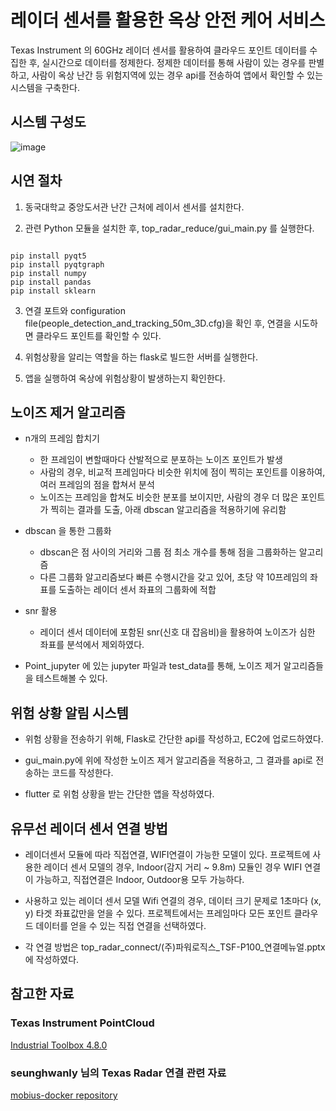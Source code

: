 #  레이더 센서를 활용한 옥상 안전 케어 서비스


Texas Instrument 의 60GHz 레이더 센서를 활용하여 클라우드 포인트 데이터를 수집한 후, 실시간으로 데이터를 정제한다. 정제한 데이터를 통해 사람이 있는 경우를 판별하고, 사람이 옥상 난간 등 위험지역에 있는 경우 api를 전송하여 앱에서 확인할 수 있는 시스템을 구축한다. 


## 시스템 구성도
![image](https://user-images.githubusercontent.com/70522531/143551493-68ef2fff-9750-4c51-a8cf-a66be708bad0.png)

## 시연 절차

1. 동국대학교 중앙도서관 난간 근처에 레이서 센서를 설치한다. 

2. 관련 Python 모듈을 설치한 후, top_radar_reduce/gui_main.py 를 실행한다.

```

pip install pyqt5
pip install pyqtgraph
pip install numpy
pip install pandas
pip install sklearn

```

3. 연결 포트와 configuration file(people_detection_and_tracking_50m_3D.cfg)을 확인 후, 연결을 시도하면 클라우드 포인트를 확인할 수 있다.

4. 위험상황을 알리는 역할을 하는 flask로 빌드한 서버를 실행한다. 

5. 앱을 실행하여 옥상에 위험상황이 발생하는지 확인한다. 
  

## 노이즈 제거 알고리즘

*  n개의 프레임 합치기 
	+ 한 프레임이 변할때마다 산발적으로 분포하는 노이즈 포인트가 발생
	+ 사람의 경우, 비교적 프레임마다 비슷한 위치에 점이 찍히는 포인트를 이용하여, 여러 프레임의 점을 합쳐서 분석
	+  노이즈는 프레임을 합쳐도 비슷한 분포를 보이지만, 사람의 경우 더 많은 포인트가 찍히는 결과를 도출, 아래 dbscan 알고리즘을 적용하기에 유리함

*  dbscan 을 통한 그룹화
	+ dbscan은 점 사이의 거리와 그룹 점 최소 개수를 통해 점을 그룹화하는 알고리즘
	+ 다른 그룹화 알고리즘보다 빠른 수행시간을 갖고 있어, 초당 약 10프레임의 좌표를 도출하는 레이더 센서 좌표의 그룹화에 적합

*  snr 활용
	+ 레이더 센서 데이터에 포함된 snr(신호 대 잡음비)을 활용하여 노이즈가 심한 좌표를 분석에서 제외하였다. 

*  Point_jupyter 에 있는 jupyter 파일과 test_data를 통해, 노이즈 제거 알고리즘들을 테스트해볼 수 있다.

  

## 위험 상황 알림 시스템


*   위험 상황을 전송하기 위해, Flask로 간단한 api를 작성하고, EC2에 업로드하였다. 

* gui_main.py에 위에 작성한 노이즈 제거 알고리즘을 적용하고, 그 결과를 api로 전송하는 코드를 작성한다.

* flutter 로 위험 상황을 받는 간단한 앱을 작성하였다.


## 유무선 레이더 센서 연결 방법


* 레이더센서 모듈에 따라 직접연결, WIFI연결이 가능한 모델이 있다. 프로젝트에 사용한 레이더 센서 모델의 경우, Indoor(감지 거리 ~ 9.8m) 모듈인 경우 WIFI 연결이 가능하고, 직접연결은 Indoor, Outdoor용 모두 가능하다.

* 사용하고 있는 레이더 센서 모델 Wifi 연결의 경우, 데이터 크기 문제로 1초마다  (x, y) 타겟 좌표값만을 얻을 수 있다. 프로젝트에서는 프레임마다 모든 포인트 클라우드 데이터를 얻을 수 있는 직접 연결을 선택하였다.

* 각 연결 방법은 top_radar_connect/(주)파워로직스_TSF-P100_연결메뉴얼.pptx 에 작성하였다.

  
## 참고한 자료


###  Texas Instrument PointCloud

[Industrial Toolbox 4.8.0](https://dev.ti.com/tirex/explore/node?node=AJoMGA2ID9pCPWEKPi16wg__VLyFKFf__LATEST)

### seunghwanly 님의 Texas Radar 연결 관련 자료

[mobius-docker repository](https://github.com/seunghwanly/mobius-docker)

